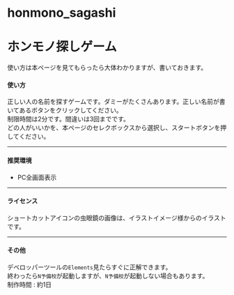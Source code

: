 # honmono_sagashi

# ホンモノ探しゲーム

使い方は本ページを見てもらったら大体わかりますが、書いておきます。

#### 使い方

正しい人の名前を探すゲームです。ダミーがたくさんあります。正しい名前が書いてあるボタンをクリックしてください。  
制限時間は2分です。間違いは3回までです。  
どの人がいいかを、本ページのセレクボックスから選択し、スタートボタンを押してください。
___

#### 推奨環境

- PC全画面表示
___

#### ライセンス

ショートカットアイコンの虫眼鏡の画像は、イラストイメージ様からのイラストです。
___
#### その他

デベロッパーツールの`Elements`見たらすぐに正解できます。  
終わったら`N予備校`が起動しますが、`N予備校`が起動しない場合もあります。  
制作時間 : 約1日
